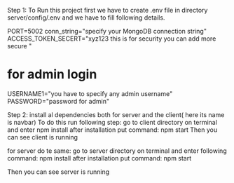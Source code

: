 Step 1:
To Run this project first we have to create .env file in directory server/config/.env
and we have to fill following details.

PORT=5002
conn_string="specify your MongoDB connection string"
ACCESS_TOKEN_SECERT="xyz123 this is for security you can add more secure "

# for admin login
USERNAME1="you have to specify any admin username"
PASSWORD="password for admin"

Step 2:
install al dependencies both for server and the client( here its name is navbar)
To do this run following step:
go to client directory on terminal and enter
npm install
after installation put command:  npm start
Then you can see client is running 


for server do te same:
go to server directory on terminal and enter following command:
npm install
after installation put command:  npm start

Then you can see server is running 

